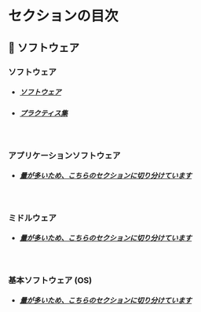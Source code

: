 # セクションの目次

## 🧬 ソフトウェア

### ソフトウェア

- ##### [︎ソフトウェア](https://hiroki-it.github.io/tech-notebook/software/software.html)

- ##### [プラクティス集](https://hiroki-it.github.io/tech-notebook/software/software_practices.html)

<br>

### アプリケーションソフトウェア

- ##### [量が多いため、こちらのセクションに切り分けています](https://hiroki-it.github.io/tech-notebook/software/application/index.html)

<br>

### ミドルウェア

- ##### [量が多いため、こちらのセクションに切り分けています](https://hiroki-it.github.io/tech-notebook/software/middleware/index.html)

<br>

### 基本ソフトウェア (OS)

- ##### [量が多いため、こちらのセクションに切り分けています](https://hiroki-it.github.io/tech-notebook/software/basic/index.html)

<br>

